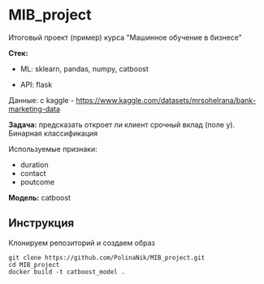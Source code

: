 # MIB_project
Итоговый проект (пример) курса "Машинное обучение в бизнесе"

__Стек:__

* ML: sklearn, pandas, numpy, catboost

* API: flask 

Данные: с kaggle - https://www.kaggle.com/datasets/mrsohelrana/bank-marketing-data

__Задача:__ предсказать откроет ли клиент срочный вклад (поле y). Бинарная классификация

Используемые признаки:

* duration
* contact
* poutcome

__Модель:__ catboost

## Инструкция

Клонируем репозиторий и создаем образ

```
git clone https://github.com/PolinaNik/MIB_project.git
cd MIB_project
docker build -t catboost_model .

```
